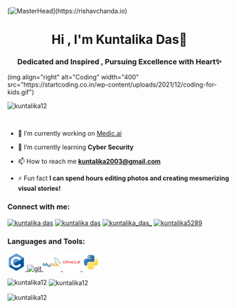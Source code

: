 [![MasterHead](https://1.bp.blogspot.com/-7A4WynwLsM...)](https://rishavchanda.io)
<h1 align="center">Hi , I'm Kuntalika Das🌷</h1>
<h3 align="center">Dedicated and Inspired , Pursuing Excellence with Heart✨</h3>
(img align="right" alt="Coding" width="400" src="https://startcoding.co.in/wp-content/uploads/2021/12/coding-for-kids.gif")


<p align="left"> <img src="https://komarev.com/ghpvc/?username=kuntalika12&label=Profile%20views&color=0e75b6&style=flat" alt="kuntalika12" /> </p>

<p align="left"> <a href="https://twitter.com/" target="blank"><img src="https://img.shields.io/twitter/follow/?logo=twitter&style=for-the-badge" alt="" /></a> </p>

- 🔭 I’m currently working on [Medic.ai](https://github.com/Kuntalika12/medic-report-ai)

- 🌱 I’m currently learning **Cyber Security**

- 📫 How to reach me **kuntalika2003@gmail.com**

- ⚡ Fun fact **I can spend hours editing photos and creating mesmerizing visual stories!**

<h3 align="left">Connect with me:</h3>
<p align="left">
<a href="https://linkedin.com/in/kuntalika das" target="blank"><img align="center" src="https://raw.githubusercontent.com/rahuldkjain/github-profile-readme-generator/master/src/images/icons/Social/linked-in-alt.svg" alt="kuntalika das" height="30" width="40" /></a>
<a href="https://fb.com/kuntalika das" target="blank"><img align="center" src="https://raw.githubusercontent.com/rahuldkjain/github-profile-readme-generator/master/src/images/icons/Social/facebook.svg" alt="kuntalika das" height="30" width="40" /></a>
<a href="https://instagram.com/kuntalika_das_" target="blank"><img align="center" src="https://raw.githubusercontent.com/rahuldkjain/github-profile-readme-generator/master/src/images/icons/Social/instagram.svg" alt="kuntalika_das_" height="30" width="40" /></a>
<a href="https://www.youtube.com/c/kuntalika5289" target="blank"><img align="center" src="https://raw.githubusercontent.com/rahuldkjain/github-profile-readme-generator/master/src/images/icons/Social/youtube.svg" alt="kuntalika5289" height="30" width="40" /></a>
</p>

<h3 align="left">Languages and Tools:</h3>
<p align="left"> <a href="https://www.cprogramming.com/" target="_blank" rel="noreferrer"> <img src="https://raw.githubusercontent.com/devicons/devicon/master/icons/c/c-original.svg" alt="c" width="40" height="40"/> </a> <a href="https://git-scm.com/" target="_blank" rel="noreferrer"> <img src="https://www.vectorlogo.zone/logos/git-scm/git-scm-icon.svg" alt="git" width="40" height="40"/> </a> <a href="https://www.mysql.com/" target="_blank" rel="noreferrer"> <img src="https://raw.githubusercontent.com/devicons/devicon/master/icons/mysql/mysql-original-wordmark.svg" alt="mysql" width="40" height="40"/> </a> <a href="https://www.oracle.com/" target="_blank" rel="noreferrer"> <img src="https://raw.githubusercontent.com/devicons/devicon/master/icons/oracle/oracle-original.svg" alt="oracle" width="40" height="40"/> </a> <a href="https://www.python.org" target="_blank" rel="noreferrer"> <img src="https://raw.githubusercontent.com/devicons/devicon/master/icons/python/python-original.svg" alt="python" width="40" height="40"/> </a> </p>

<p><img align="left" src="https://github-readme-stats.vercel.app/api/top-langs?username=kuntalika12&show_icons=true&locale=en&layout=compact" alt="kuntalika12" /></p>

<p>&nbsp;<img align="center" src="https://github-readme-stats.vercel.app/api?username=kuntalika12&show_icons=true&locale=en" alt="kuntalika12" /></p>

<p><img align="center" src="https://github-readme-streak-stats.herokuapp.com/?user=kuntalika12&" alt="kuntalika12" /></p>

